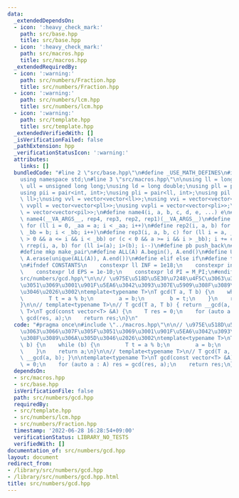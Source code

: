 ```yaml
---
data:
  _extendedDependsOn:
  - icon: ':heavy_check_mark:'
    path: src/base.hpp
    title: src/base.hpp
  - icon: ':heavy_check_mark:'
    path: src/macros.hpp
    title: src/macros.hpp
  _extendedRequiredBy:
  - icon: ':warning:'
    path: src/numbers/Fraction.hpp
    title: src/numbers/Fraction.hpp
  - icon: ':warning:'
    path: src/numbers/lcm.hpp
    title: src/numbers/lcm.hpp
  - icon: ':warning:'
    path: src/template.hpp
    title: src/template.hpp
  _extendedVerifiedWith: []
  _isVerificationFailed: false
  _pathExtension: hpp
  _verificationStatusIcon: ':warning:'
  attributes:
    links: []
  bundledCode: "#line 2 \"src/base.hpp\"\n#define _USE_MATH_DEFINES\n#include <bits/stdc++.h>\n\
    using namespace std;\n#line 3 \"src/macros.hpp\"\n\nusing ll = long long;\nusing\
    \ ull = unsigned long long;\nusing ld = long double;\nusing pll = pair<ll, ll>;\n\
    using pii = pair<int, int>;\nusing pli = pair<ll, int>;\nusing pil = pair<int,\
    \ ll>;\nusing vvl = vector<vector<ll>>;\nusing vvi = vector<vector<int>>;\nusing\
    \ vvpll = vector<vector<pll>>;\nusing vvpli = vector<vector<pli>>;\nusing vvpil\
    \ = vector<vector<pil>>;\n#define name4(i, a, b, c, d, e, ...) e\n#define rep(...)\
    \ name4(__VA_ARGS__, rep4, rep3, rep2, rep1)(__VA_ARGS__)\n#define rep1(i, a)\
    \ for (ll i = 0, _aa = a; i < _aa; i++)\n#define rep2(i, a, b) for (ll i = a,\
    \ _bb = b; i < _bb; i++)\n#define rep3(i, a, b, c) for (ll i = a, _bb = b; (c\
    \ > 0 && a <= i && i < _bb) or (c < 0 && a >= i && i > _bb); i += c)\n#define\
    \ rrep(i, a, b) for (ll i=(a); i>(b); i--)\n#define pb push_back\n#define eb emplace_back\n\
    #define mkp make_pair\n#define ALL(A) A.begin(), A.end()\n#define UNIQUE(A) sort(ALL(A)),\
    \ A.erase(unique(ALL(A)), A.end())\n#define elif else if\n#define tostr to_string\n\
    \n#ifndef CONSTANTS\n    constexpr ll INF = 1e18;\n    constexpr int MOD = 1000000007;\n\
    \    constexpr ld EPS = 1e-10;\n    constexpr ld PI = M_PI;\n#endif\n#line 3 \"\
    src/numbers/gcd.hpp\"\n\n// \u975E\u518D\u5E30\u7248\u4F5C\u3063\u3066\u307F\u305F\
    \u3051\u3069\u3001\u901F\u5EA6\u3042\u3093\u307E\u5909\u308F\u3089\u306A\u305D\
    \u3046\u2026\u3002\ntemplate<typename T>\nT gcd(T a, T b) {\n    while (b) {\n\
    \        T t = a % b;\n        a = b;\n        b = t;\n    }\n    return a;\n\
    }\n\n// template<typename T>\n// T gcd(T a, T b) { return __gcd(a, b); }\n\ntemplate<typename\
    \ T>\nT gcd(const vector<T> &A) {\n    T res = 0;\n    for (auto a : A) res =\
    \ gcd(res, a);\n    return res;\n}\n"
  code: "#pragma once\n#include \"../macros.hpp\"\n\n// \u975E\u518D\u5E30\u7248\u4F5C\
    \u3063\u3066\u307F\u305F\u3051\u3069\u3001\u901F\u5EA6\u3042\u3093\u307E\u5909\
    \u308F\u3089\u306A\u305D\u3046\u2026\u3002\ntemplate<typename T>\nT gcd(T a, T\
    \ b) {\n    while (b) {\n        T t = a % b;\n        a = b;\n        b = t;\n\
    \    }\n    return a;\n}\n\n// template<typename T>\n// T gcd(T a, T b) { return\
    \ __gcd(a, b); }\n\ntemplate<typename T>\nT gcd(const vector<T> &A) {\n    T res\
    \ = 0;\n    for (auto a : A) res = gcd(res, a);\n    return res;\n}\n"
  dependsOn:
  - src/macros.hpp
  - src/base.hpp
  isVerificationFile: false
  path: src/numbers/gcd.hpp
  requiredBy:
  - src/template.hpp
  - src/numbers/lcm.hpp
  - src/numbers/Fraction.hpp
  timestamp: '2022-06-28 16:28:54+09:00'
  verificationStatus: LIBRARY_NO_TESTS
  verifiedWith: []
documentation_of: src/numbers/gcd.hpp
layout: document
redirect_from:
- /library/src/numbers/gcd.hpp
- /library/src/numbers/gcd.hpp.html
title: src/numbers/gcd.hpp
---
```


